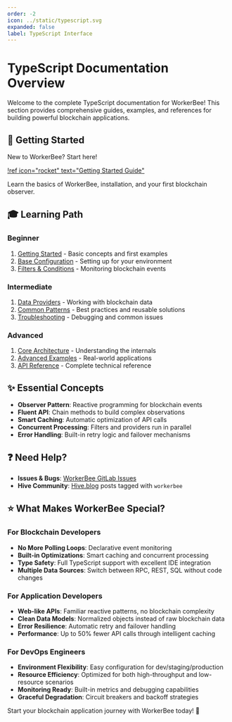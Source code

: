 ```yaml
---
order: -2
icon: ../static/typescript.svg
expanded: false
label: TypeScript Interface
---
```


# TypeScript Documentation Overview

Welcome to the complete TypeScript documentation for WorkerBee! This section provides comprehensive guides, examples, and references for building powerful blockchain applications.

## :rocket: Getting Started

New to WorkerBee? Start here!

[!ref icon="rocket" text="Getting Started Guide"](./getting-started/)

Learn the basics of WorkerBee, installation, and your first blockchain observer.

## :mortar_board: Learning Path

### Beginner

1. [Getting Started](./getting-started/) - Basic concepts and first examples
2. [Base Configuration](./base-configuration/) - Setting up for your environment
3. [Filters & Conditions](./filters/) - Monitoring blockchain events

### Intermediate

1. [Data Providers](./providers/) - Working with blockchain data
2. [Common Patterns](./patterns/) - Best practices and reusable solutions
3. [Troubleshooting](./troubleshooting/) - Debugging and common issues

### Advanced

1. [Core Architecture](./core-architecture/) - Understanding the internals
2. [Advanced Examples](./examples/) - Real-world applications
3. [API Reference](./api-reference/) - Complete technical reference

## :sparkles: Essential Concepts

- **Observer Pattern**: Reactive programming for blockchain events
- **Fluent API**: Chain methods to build complex observations
- **Smart Caching**: Automatic optimization of API calls
- **Concurrent Processing**: Filters and providers run in parallel
- **Error Handling**: Built-in retry logic and failover mechanisms

## :question: Need Help?

- **Issues & Bugs**: [WorkerBee GitLab Issues](https://gitlab.syncad.com/hive/workerbee/-/issues)
- **Hive Community**: [Hive.blog](https://hive.blog) posts tagged with `workerbee`

## :star: What Makes WorkerBee Special?

### For Blockchain Developers

- **No More Polling Loops**: Declarative event monitoring
- **Built-in Optimizations**: Smart caching and concurrent processing
- **Type Safety**: Full TypeScript support with excellent IDE integration
- **Multiple Data Sources**: Switch between RPC, REST, SQL without code changes

### For Application Developers

- **Web-like APIs**: Familiar reactive patterns, no blockchain complexity
- **Clean Data Models**: Normalized objects instead of raw blockchain data
- **Error Resilience**: Automatic retry and failover handling
- **Performance**: Up to 50% fewer API calls through intelligent caching

### For DevOps Engineers

- **Environment Flexibility**: Easy configuration for dev/staging/production
- **Resource Efficiency**: Optimized for both high-throughput and low-resource scenarios
- **Monitoring Ready**: Built-in metrics and debugging capabilities
- **Graceful Degradation**: Circuit breakers and backoff strategies

Start your blockchain application journey with WorkerBee today! :bee:
